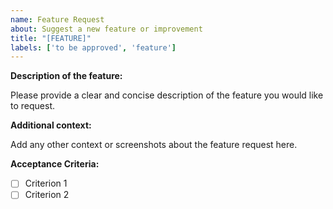 ```yaml
---
name: Feature Request
about: Suggest a new feature or improvement
title: "[FEATURE]"
labels: ['to be approved', 'feature']
---
```


**Description of the feature:**

Please provide a clear and concise description of the feature you would like to request.

**Additional context:**

Add any other context or screenshots about the feature request here.

**Acceptance Criteria:**

- [ ] Criterion 1
- [ ] Criterion 2
